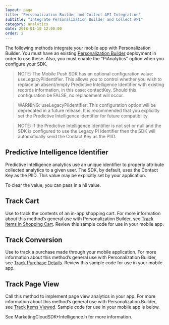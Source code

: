 ```yaml
---
layout: page
title: "Personalization Builder and Collect API Integration"
subtitle: "Integrate Personalization Builder and Collect API"
category: analytics
date: 2018-01-10 12:00:00
order: 2
---
```


The following methods integrate your mobile app with Personalization Builder. You must have an existing [Personalization Builder](http://help.marketingcloud.com/en/documentation/personalization_builder) deployment in order to use these. Also, you must enable the "PiAnalytics" option when you configure your SDK.

> NOTE: The Mobile Push SDK has an optional configuration value: useLegacyPiIdentifier. This allows you to control whether you wish to replace an absent/empty Predictive Intelligence Identifier with existing records information, in this case: contactKey. Should this configuration be FALSE, no replacement will occur.

> WARNING: useLegacyPiIdentifier: This configuration option will be deprecated in a future release. It is recommended that you explicitly set the Predictive Intelligence identifier for future compatibility.

> NOTE: If the Predictive Intelligence Identifier is not set or null and the SDK is configured to use the Legacy PI Identifier then the SDK will automatically send the Contact Key as the PIID.

## Predictive Intelligence Identifier

Predictive Intelligence analytics use an unique identifier to properly attribute collected analytics to a given user. The SDK, by default, uses the Contact Key as the PIID. This value may be explicitly set by your application. 
<script src="https://gist.github.com/c8de13c1b560a19def8bc2d63a2f061c.js"></script>
To clear the value, you can pass in a nil value. 
<script src="https://gist.github.com/8c9d0186ce37fb00aff742880bcbab08.js"></script>


## Track Cart

Use to track the contents of an in-app shopping cart. For more information about this method’s general use with Personalization Builder, see [Track Items in Shopping Cart](https://help.salesforce.com/articleView?id=mc_ctc_track_cart.htm&type=5). Review this sample code for use in your mobile app.
<script src="https://gist.github.com/55cb5aca932689cf9e2935c6980beabe.js"></script>
<script src="https://gist.github.com/0f6d9da815f4799dccdeb4fce13bf77c.js"></script>

## Track Conversion

Use to track a purchase made through your mobile application. For more information about this method’s general use with Personalization Builder, see [Track Purchase Details](https://help.salesforce.com/articleView?id=mc_ctc_track_conversion.htm&type=5). Review this sample code for use in your mobile app.
<script src="https://gist.github.com/6e9ed834a2645463f267ac1c497bb611.js"></script>
<script src="https://gist.github.com/2e0a5c806024da20f4b0abfc77d05957.js"></script>

## Track Page View

Call this method to implement page view analytics in your app. For more information about this method’s general use with Personalization Builder, see [Track Items Viewed](https://help.salesforce.com/articleView?id=mc_ctc_track_page_view.htm&type=5). Sample code for use in your mobile app is below.
<script src="https://gist.github.com/e605564bd235b85255b9c1460f84a8b7.js"></script>
<script src="https://gist.github.com/63511dd483bd521dbeb3b46fbece001a.js"></script>
See MarketingCloudSDK+Intelligence.h for more information.

